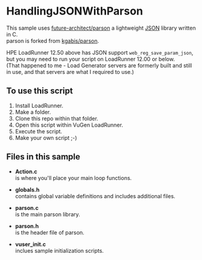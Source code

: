 # HandlingJSONWithParson

This sample uses [future-architect/parson](https://github.com/future-architect/parson) a lightweight [JSON](http://json.org) library written in C.  
parson is forked from [kgabis/parson](https://github.com/kgabis/parson).

HPE LoadRunner 12.50 above has JSON support `web_reg_save_param_json`, 
but you may need to run your script on LoadRunner 12.00 or below.  
(That happened to me - Load Generator servers are formerly built and still in use, 
and that servers are what I required to use.)


## To use this script 

 1. Install LoadRunner.
 2. Make a folder.
 3. Clone this repo within that folder.
 4. Open this script within VuGen LoadRunner.
 5. Execute the script.
 6. Make your own script ;-)


## Files in this sample

* **Action.c**  
  is where you'll place your main loop functions.

* **globals.h**  
  contains global variable definitions and includes additional files.

* **parson.c**  
  is the main parson library.

* **parson.h**  
  is the header file of parson.

* **vuser_init.c**  
  inclues sample initialization scripts.
